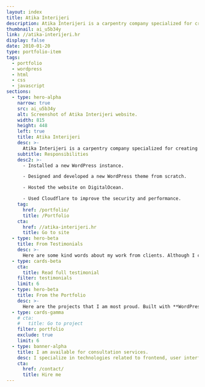 ```yaml
---
layout: index
title: Atika Interijeri
description: Atika Interijeri is a carpentry company specialized for creating all kinds of custom furniture. The site runs on WordPress, DigitalOcean, and Cloudflare.
thumbnail: ai_u5b34y
link: //atika-interijeri.hr
display: false
date: 2010-01-20
type: portfolio-item
tags:
  - portfolio
  - wordpress
  - html
  - css
  - javascript
sections:
  - type: hero-alpha
    narrow: true
    src: ai_u5b34y
    alt: Screenshot of Atika Interijeri website.
    width: 815
    height: 448
    left: true
    title: Atika Interijeri
    desc: >-
      Atika Interijeri is a carpentry company specialized for creating all kinds of custom furniture. The site runs on WordPress, DigitalOcean, and Cloudflare.
    subtitle: Responsibilities
    desc2: >-
      - Installed a new WordPress instance.

      - Designed and developed a new WordPress theme from scratch.

      - Hosted the website on DigitalOcean.

      - Used Cloudflare to improve the security and performance.
    tag:
      href: /portfolio/
      title: /Portfolio
    cta:
      href: //atika-interijeri.hr
      title: Go to site
  - type: hero-beta
    title: From Testimonials
    desc: >-
      Here are some kind words about my work from clients. Although I collaborated with clients from more than 10 countries, most of them come from **The United States**.
  - type: cards-beta
    cta:
      title: Read full testimonial
    filter: testimonials
    limit: 6
  - type: hero-beta
    title: From the Portfolio
    desc: >-
      Here are the projects that I am most proud. Built with **WordPress**, **Shopify**, **Jekyll**, and **Hugo**, among others.
  - type: cards-gamma
    # cta:
    #   title: Go to project
    filter: portfolio
    exclude: true
    limit: 6
  - type: banner-alpha
    title: I am available for consultation services.
    desc: I specialize in technologies related to frontend, user interface, and web development.
    cta:
      href: /contact/
      title: Hire me
---
```

